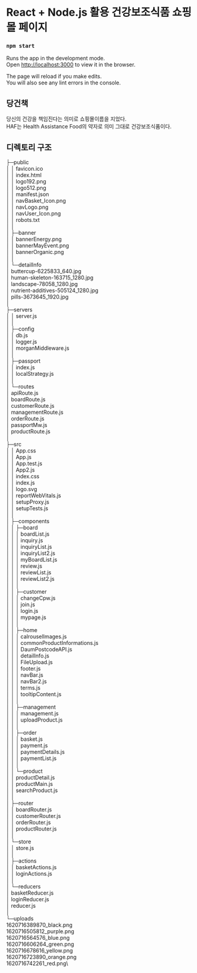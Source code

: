 # React + Node.js 활용 건강보조식품 쇼핑몰 페이지
### `npm start`

Runs the app in the development mode.\
Open [http://localhost:3000](http://localhost:3000) to view it in the browser.

The page will reload if you make edits.\
You will also see any lint errors in the console.

## 당건책

당신의 건강을 책임진다는 의미로 쇼핑몰이름을 지었다.\
HAF는 Health Assistance Food의 약자로 의미 그대로 건강보조식품이다.

## 디렉토리 구조
├─public\
│  │  favicon.ico\
│  │  index.html\
│  │  logo192.png\
│  │  logo512.png\
│  │  manifest.json\
│  │  navBasket_Icon.png\
│  │  navLogo.png\
│  │  navUser_Icon.png\
│  │  robots.txt\
│  │  \
│  ├─banner\
│  │      bannerEnergy.png\
│  │      bannerMayEvent.png\
│  │      bannerOrganic.png\
│  │      \
│  └─detailInfo\
│          buttercup-6225833_640.jpg\
│          human-skeleton-163715_1280.jpg\
│          landscape-78058_1280.jpg\
│          nutrient-additives-505124_1280.jpg\
│          pills-3673645_1920.jpg\
│          \
├─servers\
│  │  server.js\
│  │  \
│  ├─config\
│  │      db.js\
│  │      logger.js\
│  │      morganMiddleware.js\
│  │          \
│  ├─passport\
│  │      index.js\
│  │      localStrategy.js\
│  │      \
│  └─routes\
│          apiRoute.js\
│          boardRoute.js\
│          customerRoute.js\
│          managementRoute.js\
│          orderRoute.js\
│          passportMw.js\
│          productRoute.js\
│          \
├─src\
│  │  App.css\
│  │  App.js\
│  │  App.test.js\
│  │  App2.js\
│  │  index.css\
│  │  index.js\
│  │  logo.svg\
│  │  reportWebVitals.js\
│  │  setupProxy.js\
│  │  setupTests.js\
│  │  \
│  ├─components\
│  │  ├─board\
│  │  │      boardList.js\
│  │  │      inquiry.js\
│  │  │      inquiryList.js\
│  │  │      inquiryList2.js\
│  │  │      myBoardList.js\
│  │  │      review.js\
│  │  │      reviewList.js\
│  │  │      reviewList2.js\
│  │  │      \
│  │  ├─customer\
│  │  │      changeCpw.js\
│  │  │      join.js\
│  │  │      login.js\
│  │  │      mypage.js\
│  │  │      \
│  │  ├─home\
│  │  │      calrouselImages.js\
│  │  │      commonProductInformations.js\
│  │  │      DaumPostcodeAPI.js\
│  │  │      detailInfo.js\
│  │  │      FileUpload.js\
│  │  │      footer.js\
│  │  │      navBar.js\
│  │  │      navBar2.js\
│  │  │      terms.js\
│  │  │      tooltipContent.js\
│  │  │      \
│  │  ├─management\
│  │  │      management.js\
│  │  │      uploadProduct.js\
│  │  │      \
│  │  ├─order\
│  │  │      basket.js\
│  │  │      payment.js\
│  │  │      paymentDetails.js\
│  │  │      paymentList.js\
│  │  │      \
│  │  └─product\
│  │          productDetail.js\
│  │          productMain.js\
│  │          searchProduct.js\
│  │          \
│  ├─router\
│  │      boardRouter.js\
│  │      customerRouter.js\
│  │      orderRouter.js\
│  │      productRouter.js\
│  │      \
│  └─store\
│      │  store.js\
│      │  \
│      ├─actions\
│      │      basketActions.js\
│      │      loginActions.js\
│      │      \
│      └─reducers\
│              basketReducer.js\
│              loginReducer.js\
│              reducer.js\
│              \
└─uploads\
        1620716389870_black.png\
        1620716505812_purple.png\
        1620716564576_blue.png\
        1620716606264_green.png\
        1620716678616_yellow.png\
        1620716723890_orange.png\
        1620716742261_red.png\
